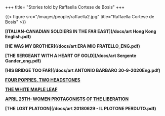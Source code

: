 +++
title= "Stories told by Raffaella Cortese de Bosis"
+++


{{< figure src="/images/people/raffaella2.jpg" title="Raffaella Cortese de Bosis" >}}


**[ITALIAN-CANADIAN SOLDIERS IN THE FAR EAST](/docs/art Hong Kong English.pdf)**

**[HE WAS MY BROTHER](/docs/art ERA MIO FRATELLO_ENG.pdf)**


**[THE SERGEANT WITH A HEART OF GOLD](/docs/art Sergente Gander_eng.pdf)**


**[HIS BRIDGE TOO FAR](/docs/art ANTONIO BARBARO 30-9-2020Eng.pdf)**


**[FOUR POPPIES, TWO HEADSTONES](/en/research/ingram_mclean/)**


**[THE WHITE MAPLE LEAF](/en/research/brade_hope/)**


**[APRIL 25TH: WOMEN PROTAGONISTS OF THE LIBERATION](/en/history/donne25apr/)**


**[THE LOST PLATOON](/docs/art 20180629 - IL PLOTONE PERDUTO.pdf)**







